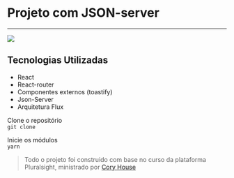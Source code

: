 
# Projeto com JSON-server
---


<img src=”https://www.imagemhost.com.br/image/RCMqZ”>

## Tecnologias Utilizadas

- React
- React-router
- Componentes externos (toastify)
- Json-Server
- Arquitetura Flux


Clone o repositório <br/>
<code>git clone </code>

Inicie os módulos <br/>
<code>yarn</code>


> Todo o projeto foi construido com base no curso da plataforma Pluralsight, ministrado por [Cory House](https://twitter.com/housecor)